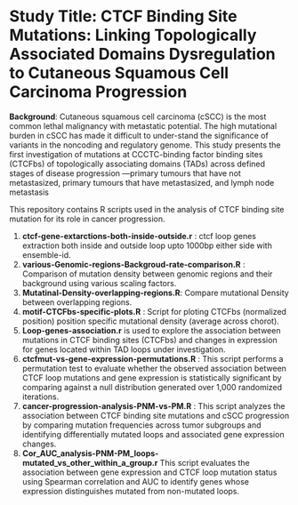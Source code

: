 # Study Title: CTCF Binding Site Mutations: Linking Topologically Associated Domains Dysregulation to Cutaneous Squamous Cell Carcinoma Progression 

**Background**:
Cutaneous squamous cell carcinoma (cSCC) is the most common lethal malignancy with metastatic potential. The high mutational burden in cSCC has made it difficult to under-stand the significance of variants in the noncoding and regulatory genome. This study presents the first investigation of mutations at CCCTC-binding factor binding sites (CTCFbs) of topologically associating domains (TADs) across defined stages of disease progression —primary tumours that have not metastasized, primary tumours that have metastasized, and lymph node metastasis

This repository contains R scripts used in the analysis of CTCF binding site mutation for its role in cancer progression.

1) **ctcf-gene-extarctions-both-inside-outside.r** : ctcf loop genes extraction both inside and outside loop upto 1000bp either side with ensemble-id.
2) **various-Genomic-regions-Backgroud-rate-comparison.R** : Comparison of mutation density between genomic regions and their background using various scaling factors.
3) **Mutatinal-Density-overlapping-regions.R**: Compare mutational Density between overlapping regions. 
4) **motif-CTCFbs-specific-plots.R** : Script for ploting CTCFbs (normalized position) position specific mutational density (average across chorot).
5) **Loop-genes-association.r** is used to explore the association between mutations in CTCF binding sites (CTCFbs) and changes in expression for genes located within TAD loops under investigation.
6) **ctcfmut-vs-gene-expression-permutations.R** : This script performs a permutation test to evaluate whether the observed association between CTCF loop mutations and gene expression is statistically significant by comparing against a null distribution generated over 1,000 randomized iterations.
7) **cancer-progression-analysis-PNM-vs-PM.R** : This script analyzes the association between CTCF binding site mutations and cSCC progression by comparing mutation frequencies across tumor subgroups and identifying differentially mutated loops and associated gene expression changes.
8) **Cor_AUC_analysis-PNM-PM_loops-mutated_vs_other_within_a_group.r** This script evaluates the association between gene expression and CTCF loop mutation status using Spearman correlation and AUC to identify genes whose expression distinguishes mutated from non-mutated loops.
   

